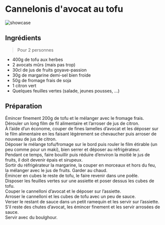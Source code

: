 # Cannelonis d'avocat au tofu

![showcase](http://123veggie.fr/wp-content/uploads/2014/10/arton321.jpg)

## Ingrédients

> Pour 2 personnes

* 400g de tofu aux herbes
* 2 avocats mûrs (mais pas trop)
* 30cl de jus de fruits goyave-passion
* 30g de margarine demi-sel bien froide
* 50g de fromage frais de soja
* 1 citron vert
* Quelques feuilles vertes (salade, jeunes pousses, ...)

## Préparation

Émincer finement 200g de tofu et le mélanger avec le fromage frais.  
Dérouler un long film de fil alimentaire et l’arroser de jus de citron.  
À l’aide d’un économe, couper de fines lamelles d’avocat et les déposer sur le film alimentaire en les faisant légèrement se chevaucher puis arroser de nouveau de jus de citron.  
Déposer le mélange tofu/fromage sur le bord puis rouler le film étirable (un peu comme pour un maki), bien serrer et déposer au réfrigérateur.  
Pendant ce temps, faire bouillir puis réduire d’environ la moitié le jus de fruits, il doit devenir épais et sirupeux.  
Sortir du réfrigérateur la margarine, la couper en morceaux et hors du feu, la mélanger avec le jus de fruits. Garder au chaud.  
Émincer en cubes le reste de tofu, le faire revenir dans une poêle.  
Disposer les feuilles vertes sur une assiette et poser dessus les cubes de tofu.  
Couper le cannelloni d’avocat et le déposer sur l’assiette.  
Arroser le cannelloni et les cubes de tofu avec un peu de sauce.  
Verser le restant de sauce dans un petit ramequin et les servir sur l’assiette. 
S’il reste des chutes d’avocat, les émincer finement et les servir arrosées de sauce.  
Servir avec du boulghour.
